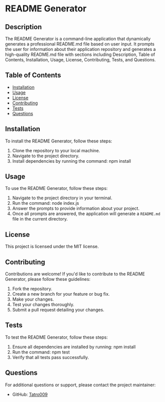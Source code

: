 # README Generator

## Description
The README Generator is a command-line application that dynamically generates a professional README.md file based on user input. It prompts the user for information about their application repository and generates a high-quality README.md file with sections including Description, Table of Contents, Installation, Usage, License, Contributing, Tests, and Questions.

## Table of Contents
- [Installation](#installation)
- [Usage](#usage)
- [License](#license)
- [Contributing](#contributing)
- [Tests](#tests)
- [Questions](#questions)

## Installation
To install the README Generator, follow these steps:
1. Clone the repository to your local machine.
2. Navigate to the project directory.
3. Install dependencies by running the command: npm install

## Usage
To use the README Generator, follow these steps:
1. Navigate to the project directory in your terminal.
2. Run the command: node index.js
3. Answer the prompts to provide information about your project.
4. Once all prompts are answered, the application will generate a `README.md` file in the current directory.

## License
This project is licensed under the MIT license.

## Contributing
Contributions are welcome! If you'd like to contribute to the README Generator, please follow these guidelines:
1. Fork the repository.
2. Create a new branch for your feature or bug fix.
3. Make your changes.
4. Test your changes thoroughly.
5. Submit a pull request detailing your changes.

## Tests
To test the README Generator, follow these steps:
1. Ensure all dependencies are installed by running: npm install
2. Run the command: npm test
3. Verify that all tests pass successfully.

## Questions
For additional questions or support, please contact the project maintainer:
- GitHub: [Tatro009](https://github.com/Tatro009)

